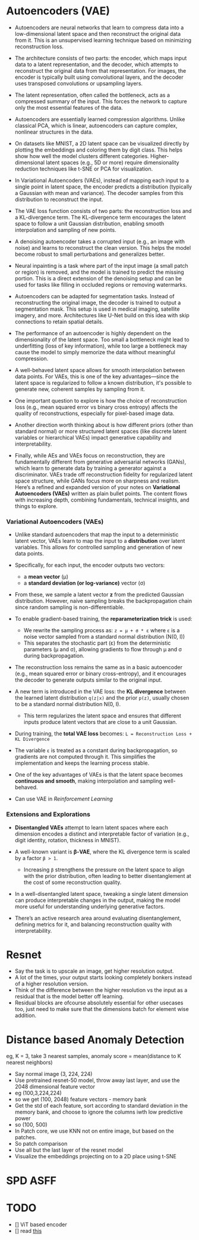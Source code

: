 # Autoencoders (VAE)

- Autoencoders are neural networks that learn to compress data into a low-dimensional latent space and then reconstruct the original data from it. This is an unsupervised learning technique based on minimizing reconstruction loss.

- The architecture consists of two parts: the encoder, which maps input data to a latent representation, and the decoder, which attempts to reconstruct the original data from that representation. For images, the encoder is typically built using convolutional layers, and the decoder uses transposed convolutions or upsampling layers.

- The latent representation, often called the bottleneck, acts as a compressed summary of the input. This forces the network to capture only the most essential features of the data.

- Autoencoders are essentially learned compression algorithms. Unlike classical PCA, which is linear, autoencoders can capture complex, nonlinear structures in the data.

- On datasets like MNIST, a 2D latent space can be visualized directly by plotting the embeddings and coloring them by digit class. This helps show how well the model clusters different categories. Higher-dimensional latent spaces (e.g., 5D or more) require dimensionality reduction techniques like t-SNE or PCA for visualization.

- In Variational Autoencoders (VAEs), instead of mapping each input to a single point in latent space, the encoder predicts a distribution (typically a Gaussian with mean and variance). The decoder samples from this distribution to reconstruct the input.

- The VAE loss function consists of two parts: the reconstruction loss and a KL-divergence term. The KL-divergence term encourages the latent space to follow a unit Gaussian distribution, enabling smooth interpolation and sampling of new points.

- A denoising autoencoder takes a corrupted input (e.g., an image with noise) and learns to reconstruct the clean version. This helps the model become robust to small perturbations and generalizes better.

- Neural inpainting is a task where part of the input image (a small patch or region) is removed, and the model is trained to predict the missing portion. This is a direct extension of the denoising setup and can be used for tasks like filling in occluded regions or removing watermarks.

- Autoencoders can be adapted for segmentation tasks. Instead of reconstructing the original image, the decoder is trained to output a segmentation mask. This setup is used in medical imaging, satellite imagery, and more. Architectures like U-Net build on this idea with skip connections to retain spatial details.

- The performance of an autoencoder is highly dependent on the dimensionality of the latent space. Too small a bottleneck might lead to underfitting (loss of key information), while too large a bottleneck may cause the model to simply memorize the data without meaningful compression.

- A well-behaved latent space allows for smooth interpolation between data points. For VAEs, this is one of the key advantages—since the latent space is regularized to follow a known distribution, it's possible to generate new, coherent samples by sampling from it.

- One important question to explore is how the choice of reconstruction loss (e.g., mean squared error vs binary cross entropy) affects the quality of reconstructions, especially for pixel-based image data.

- Another direction worth thinking about is how different priors (other than standard normal) or more structured latent spaces (like discrete latent variables or hierarchical VAEs) impact generative capability and interpretability.

- Finally, while AEs and VAEs focus on reconstruction, they are fundamentally different from generative adversarial networks (GANs), which learn to generate data by training a generator against a discriminator. VAEs trade off reconstruction fidelity for regularized latent space structure, while GANs focus more on sharpness and realism.
  Here’s a refined and expanded version of your notes on **Variational Autoencoders (VAEs)** written as plain bullet points. The content flows with increasing depth, combining fundamentals, technical insights, and things to explore.

### Variational Autoencoders (VAEs)

- Unlike standard autoencoders that map the input to a deterministic latent vector, VAEs learn to map the input to a **distribution** over latent variables. This allows for controlled sampling and generation of new data points.

- Specifically, for each input, the encoder outputs two vectors:

  - a **mean vector** (μ)
  - a **standard deviation (or log-variance)** vector (σ)

- From these, we sample a latent vector **z** from the predicted Gaussian distribution. However, naive sampling breaks the backpropagation chain since random sampling is non-differentiable.

- To enable gradient-based training, the **reparameterization trick** is used:

  - We rewrite the sampling process as:
    `z = μ + σ * ε`
    where `ε` is a noise vector sampled from a standard normal distribution (N(0, I))
  - This separates the stochastic part (ε) from the deterministic parameters (μ and σ), allowing gradients to flow through μ and σ during backpropagation.

- The reconstruction loss remains the same as in a basic autoencoder (e.g., mean squared error or binary cross-entropy), and it encourages the decoder to generate outputs similar to the original input.

- A new term is introduced in the VAE loss: the **KL divergence** between the learned latent distribution `q(z|x)` and the prior `p(z)`, usually chosen to be a standard normal distribution N(0, I).

  - This term regularizes the latent space and ensures that different inputs produce latent vectors that are close to a unit Gaussian.

- During training, the **total VAE loss** becomes:
  `L = Reconstruction Loss + KL Divergence`

- The variable `ε` is treated as a constant during backpropagation, so gradients are not computed through it. This simplifies the implementation and keeps the learning process stable.

- One of the key advantages of VAEs is that the latent space becomes **continuous and smooth**, making interpolation and sampling well-behaved.
- Can use VAE in _Reinforcement Learning_

### Extensions and Explorations

- **Disentangled VAEs** attempt to learn latent spaces where each dimension encodes a distinct and interpretable factor of variation (e.g., digit identity, rotation, thickness in MNIST).

- A well-known variant is **β-VAE**, where the KL divergence term is scaled by a factor `β > 1`.

  - Increasing `β` strengthens the pressure on the latent space to align with the prior distribution, often leading to better disentanglement at the cost of some reconstruction quality.

- In a well-disentangled latent space, tweaking a single latent dimension can produce interpretable changes in the output, making the model more useful for understanding underlying generative factors.

- There’s an active research area around evaluating disentanglement, defining metrics for it, and balancing reconstruction quality with interpretability.

# Resnet

- Say the task is to upscale an image, get higher resolution output.
- A lot of the times, your output starts looking completely bonkers instead of a higher resolution version.
- Think of the difference between the higher resolution vs the input as a residual that is the model better off learning.
- Residual blocks are ofcourse absolutely essential for other usecases too, just need to make sure that the dimensions batch for element wise addition.

# Distance based Anomaly Detection

eg, K = 3, take 3 nearest samples, anomaly score = mean(distance to K nearest neighbors)

- Say normal image (3, 224, 224)
- Use pretrained resnet-50 model, throw away last layer, and use the 2048 dimensional feature vector
- eg (100,3,224,224)
- so we get (100, 2048) feature vectors - memory bank
- Get the std of each feature, sort according to standard deviation in the memory bank, and choose to ignore the columns iwth low predictive power
- so (100, 500)
- In Patch core, we use KNN not on entire image, but based on the patches.
- So patch comparison
- Use all but the last layer of the resnet model
- Visualize the embeddings projecting on to a 2D place using t-SNE

# SPD ASFF

# TODO

- [] ViT based encoder
- [] read [this](https://arxiv.org/abs/2103.04257)
